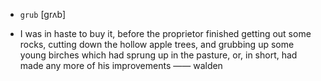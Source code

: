 - `grub` [grʌb]



-  I was in haste to buy it, before the proprietor finished getting out some rocks, cutting down the hollow apple trees, and grubbing up some young birches which had sprung up in the pasture, or, in short, had made any more of his improvements —— walden